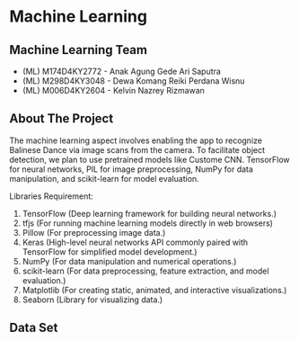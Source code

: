 # Machine Learning
## Machine Learning Team
- (ML) M174D4KY2772 - Anak Agung Gede Ari Saputra
- (ML) M298D4KY3048 - Dewa Komang Reiki Perdana Wisnu
- (ML) M006D4KY2604 - Kelvin Nazrey Rizmawan
## About The Project
The machine learning aspect involves enabling the app to recognize Balinese Dance via image scans from the camera. To facilitate object detection, we plan to use pretrained models like Custome CNN. TensorFlow for neural networks, PIL for image preprocessing, NumPy for data manipulation, and scikit-learn for model evaluation.

Libraries Requirement:
1. TensorFlow (Deep learning framework for building neural networks.)
2. tfjs (For running machine learning models directly in web browsers)
3. Pillow (For preprocessing image data.)
4. Keras (High-level neural networks API commonly paired with TensorFlow for simplified model development.)
5. NumPy (For data manipulation and numerical operations.)
6. scikit-learn (For data preprocessing, feature extraction, and model evaluation.)
7. Matplotlib (For creating static, animated, and interactive visualizations.)
8. Seaborn (Library for visualizing data.) 
## Data Set 
